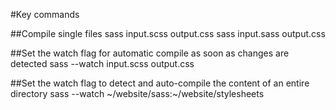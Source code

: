 #Key commands

##Compile single files
    sass input.scss output.css
    sass input.sass output.css

##Set the watch flag for automatic compile as soon as changes are detected
    sass --watch input.scss output.css

##Set the watch flag to detect and auto-compile the content of an entire directory
    sass --watch ~/website/sass:~/website/stylesheets

